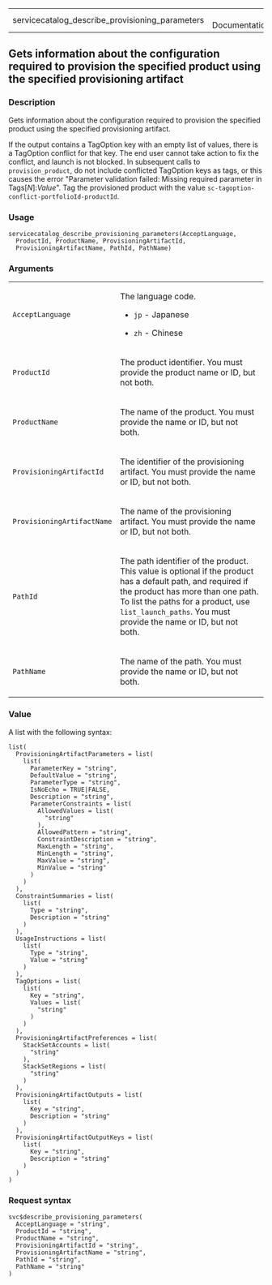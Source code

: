 <table style="width: 100%;">
<tbody>
<tr class="odd">
<td>servicecatalog_describe_provisioning_parameters</td>
<td style="text-align: right;">R Documentation</td>
</tr>
</tbody>
</table>

## Gets information about the configuration required to provision the specified product using the specified provisioning artifact

### Description

Gets information about the configuration required to provision the
specified product using the specified provisioning artifact.

If the output contains a TagOption key with an empty list of values,
there is a TagOption conflict for that key. The end user cannot take
action to fix the conflict, and launch is not blocked. In subsequent
calls to `provision_product`, do not include conflicted TagOption keys
as tags, or this causes the error "Parameter validation failed: Missing
required parameter in Tags\[*N*\]:*Value*". Tag the provisioned product
with the value `sc-tagoption-conflict-portfolioId-productId`.

### Usage

    servicecatalog_describe_provisioning_parameters(AcceptLanguage,
      ProductId, ProductName, ProvisioningArtifactId,
      ProvisioningArtifactName, PathId, PathName)

### Arguments

<table>
<colgroup>
<col style="width: 35%" />
<col style="width: 65%" />
</colgroup>
<tbody>
<tr class="odd">
<td><code
id="servicecatalog_describe_provisioning_parameters_:_AcceptLanguage">AcceptLanguage</code></td>
<td><p>The language code.</p>
<ul>
<li><p><code>jp</code> - Japanese</p></li>
<li><p><code>zh</code> - Chinese</p></li>
</ul></td>
</tr>
<tr class="even">
<td><code
id="servicecatalog_describe_provisioning_parameters_:_ProductId">ProductId</code></td>
<td><p>The product identifier. You must provide the product name or ID,
but not both.</p></td>
</tr>
<tr class="odd">
<td><code
id="servicecatalog_describe_provisioning_parameters_:_ProductName">ProductName</code></td>
<td><p>The name of the product. You must provide the name or ID, but not
both.</p></td>
</tr>
<tr class="even">
<td><code
id="servicecatalog_describe_provisioning_parameters_:_ProvisioningArtifactId">ProvisioningArtifactId</code></td>
<td><p>The identifier of the provisioning artifact. You must provide the
name or ID, but not both.</p></td>
</tr>
<tr class="odd">
<td><code
id="servicecatalog_describe_provisioning_parameters_:_ProvisioningArtifactName">ProvisioningArtifactName</code></td>
<td><p>The name of the provisioning artifact. You must provide the name
or ID, but not both.</p></td>
</tr>
<tr class="even">
<td><code
id="servicecatalog_describe_provisioning_parameters_:_PathId">PathId</code></td>
<td><p>The path identifier of the product. This value is optional if the
product has a default path, and required if the product has more than
one path. To list the paths for a product, use
<code>list_launch_paths</code>. You must provide the name or ID, but not
both.</p></td>
</tr>
<tr class="odd">
<td><code
id="servicecatalog_describe_provisioning_parameters_:_PathName">PathName</code></td>
<td><p>The name of the path. You must provide the name or ID, but not
both.</p></td>
</tr>
</tbody>
</table>

### Value

A list with the following syntax:

    list(
      ProvisioningArtifactParameters = list(
        list(
          ParameterKey = "string",
          DefaultValue = "string",
          ParameterType = "string",
          IsNoEcho = TRUE|FALSE,
          Description = "string",
          ParameterConstraints = list(
            AllowedValues = list(
              "string"
            ),
            AllowedPattern = "string",
            ConstraintDescription = "string",
            MaxLength = "string",
            MinLength = "string",
            MaxValue = "string",
            MinValue = "string"
          )
        )
      ),
      ConstraintSummaries = list(
        list(
          Type = "string",
          Description = "string"
        )
      ),
      UsageInstructions = list(
        list(
          Type = "string",
          Value = "string"
        )
      ),
      TagOptions = list(
        list(
          Key = "string",
          Values = list(
            "string"
          )
        )
      ),
      ProvisioningArtifactPreferences = list(
        StackSetAccounts = list(
          "string"
        ),
        StackSetRegions = list(
          "string"
        )
      ),
      ProvisioningArtifactOutputs = list(
        list(
          Key = "string",
          Description = "string"
        )
      ),
      ProvisioningArtifactOutputKeys = list(
        list(
          Key = "string",
          Description = "string"
        )
      )
    )

### Request syntax

    svc$describe_provisioning_parameters(
      AcceptLanguage = "string",
      ProductId = "string",
      ProductName = "string",
      ProvisioningArtifactId = "string",
      ProvisioningArtifactName = "string",
      PathId = "string",
      PathName = "string"
    )
